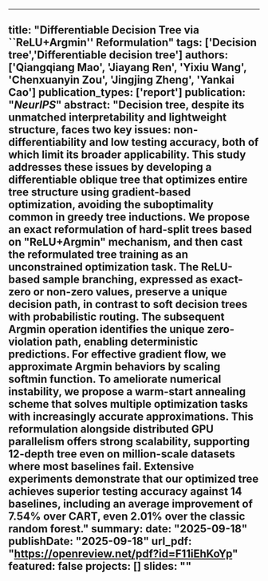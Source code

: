 
---
title: "Differentiable Decision Tree via ``ReLU+Argmin'' Reformulation"
tags: ['Decision tree','Differentiable decision tree']
authors: ['Qiangqiang Mao', 'Jiayang Ren', 'Yixiu Wang', 'Chenxuanyin Zou', 'Jingjing Zheng', 'Yankai Cao']
publication_types: ['report']
publication: "*NeurIPS*"
abstract: "Decision tree, despite its unmatched interpretability and lightweight structure, faces two key issues: non-differentiability and low testing accuracy, both of which limit its broader applicability. This study addresses these issues by developing a differentiable oblique tree that optimizes entire tree structure using gradient-based optimization, avoiding the suboptimality common in greedy tree inductions. We propose an exact reformulation of hard-split trees based on "ReLU+Argmin" mechanism, and then cast the reformulated tree training as an unconstrained optimization task. The ReLU-based sample branching, expressed as exact-zero or non-zero values, preserve a unique decision path, in contrast to soft decision trees with probabilistic routing. The subsequent Argmin operation identifies the unique zero-violation path, enabling deterministic predictions. For effective gradient flow, we approximate Argmin behaviors by scaling softmin function. To ameliorate numerical instability, we propose a warm-start annealing scheme that solves multiple optimization tasks with increasingly accurate approximations. This reformulation alongside distributed GPU parallelism offers strong scalability, supporting 12-depth tree even on million-scale datasets where most baselines fail. Extensive experiments demonstrate that our optimized tree achieves superior testing accuracy against 14 baselines, including an average improvement of 7.54% over CART, even 2.01% over the classic random forest."
summary:
date: "2025-09-18"
publishDate: "2025-09-18"
url_pdf: "https://openreview.net/pdf?id=F11iEhKoYp"
featured: false
projects: []
slides: ""
---
